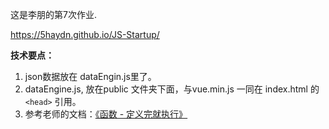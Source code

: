 这是李朋的第7次作业.

https://5haydn.github.io/JS-Startup/



**技术要点：**

1. json数据放在 dataEngin.js里了。
2. dataEngine.js, 放在public 文件夹下面，与vue.min.js 一同在 index.html 的 `<head>` 引用。
3. 参考老师的文档：[《函数 - 定义完就执行》](https://github.com/xugy0926/getting-started-with-javascript/blob/master/topics/%E5%87%BD%E6%95%B0%20-%20%E5%AE%9A%E4%B9%89%E5%AE%8C%E5%B0%B1%E6%89%A7%E8%A1%8C.md)

